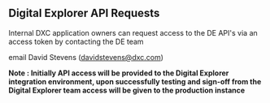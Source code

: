 ## Digital Explorer API Requests

Internal DXC application owners can request access to the DE API's via an access token by contacting the DE team 

email David Stevens (davidstevens@dxc.com)


**Note : Initially API access will be provided to the Digital Explorer integration environment, upon successfully testing and sign-off from the Digital Explorer team access will be given to the production instance**